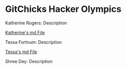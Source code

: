 # GitChicks Hacker Olympics
Katherine Rogers: Description

[Katherine's md File](https://github.com/katherine-anne-rogers/GitChicks/blob/285aa0c0c0b73a55ea822b9d4763f23142df7090/Katherine.md)

Tessa Fortnum: Description

[Tessa's md File](https://github.com/katherine-anne-rogers/GitChicks/blob/bea72f3b48ad14d41cabebf7ad1922953d462cee/Tessa.md)

Shree Dey: Description
